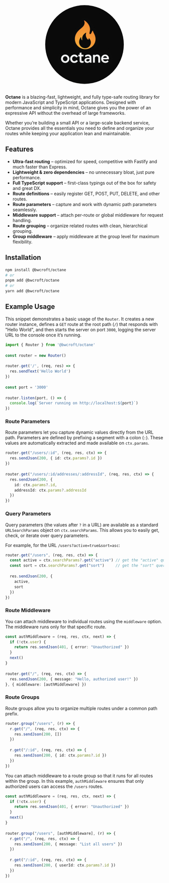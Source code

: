 <div align="center" style="margin-bottom: 30px;"> 
  <img 
    src="./images/octane-logo.jpg" 
    width="250" 
    style="border-radius: 50%;"
  >
</div>

**Octane** is a blazing-fast, lightweight, and fully type-safe routing library for modern JavaScript and TypeScript applications. Designed with performance and simplicity in mind, Octane gives you the power of an expressive API without the overhead of large frameworks.  

Whether you’re building a small API or a large-scale backend service, Octane provides all the essentials you need to define and organize your routes while keeping your application lean and maintainable.  

## Features

- **Ultra-fast routing** – optimized for speed, competitive with Fastify and much faster than Express.  
- **Lightweight & zero dependencies** – no unnecessary bloat, just pure performance.  
- **Full TypeScript support** – first-class typings out of the box for safety and great DX.  
- **Route definitions** – easily register GET, POST, PUT, DELETE, and other routes.  
- **Route parameters** – capture and work with dynamic path parameters seamlessly.  
- **Middleware support** – attach per-route or global middleware for request handling.  
- **Route grouping** – organize related routes with clean, hierarchical grouping.  
- **Group middleware** – apply middleware at the group level for maximum flexibility.  

## Installation

```bash
npm install @bwcroft/octane
# or
pnpm add @bwcroft/octane
# or
yarn add @bwcroft/octane
```

## Example Usage
 This snippet demonstrates a basic usage of the `Router`. 
 It creates a new router instance, defines a `GET` route at the root path (`/`) that responds with "Hello World", and 
 then starts the server on port `3000`, logging the server URL to the console once it’s running.
   
```ts
import { Router } from '@bwcroft/octane'

const router = new Router()

router.get('/', (req, res) => {
  res.sendText('Hello World')
})

const port = '3000'

router.listen(port, () => {
  console.log(`Server running on http://localhost:${port}`)
})
```

### Route Parameters

Route parameters let you capture dynamic values directly from the URL path. Parameters are defined by prefixing a segment with 
a colon (`:`). These values are automatically extracted and made available on `ctx.params`.  

```ts
router.get("/users/:id", (req, res, ctx) => {
  res.sendJson(200, { id: ctx.params?.id })
}) 

router.get("/users/:id/addresses/:addressId", (req, res, ctx) => {
  res.sendJson(200, { 
    id: ctx.params?.id,
    addressId: ctx.params?.addressId
  })
})
```

### Query Parameters

Query parameters (the values after `?` in a URL) are available as a standard `URLSearchParams` object on `ctx.searchParams`. 
This allows you to easily get, check, or iterate over query parameters.

For example, for the URL `/users?active=true&sort=asc`:

```ts
router.get("/users", (req, res, ctx) => {
  const active = ctx.searchParams?.get("active") // get the "active" query parameter
  const sort = ctx.searchParams?.get("sort")     // get the "sort" query parameter

  res.sendJson(200, { 
    active,
    sort
  })
})
```

### Route Middleware

You can attach middleware to individual routes using the `middleware` option. The middleware runs only for that specific route.

```ts
const authMiddleware = (req, res, ctx, next) => {
  if (!ctx.user) {
    return res.sendJson(401, { error: "Unauthorized" })
  }
  next()
}

router.get("/", (req, res, ctx) => {
  res.sendJson(200, { message: "Hello, authorized user!" })
}, { middleware: [authMiddleware] })
```

### Route Groups

Route groups allow you to organize multiple routes under a common path prefix.

```ts
router.group("/users", (r) => {
  r.get("/", (req, res, ctx) => {
    res.sendJson(200, [])
  })

  r.get("/:id", (req, res, ctx) => {
    res.sendJson(200, { id: ctx.params?.id })
  })
})
```

You can attach middleware to a route group so that it runs for all routes within the group. In this example, 
`authMiddleware` ensures that only authorized users can access the `/users` routes.

```ts
const authMiddleware = (req, res, ctx, next) => {
  if (!ctx.user) {
    return res.sendJson(401, { error: "Unauthorized" })
  }
  next()
}

router.group("/users", [authMiddleware], (r) => {
  r.get("/", (req, res, ctx) => {
    res.sendJson(200, { message: "List all users" })
  })

  r.get("/:id", (req, res, ctx) => {
    res.sendJson(200, { userId: ctx.params?.id })
  })
})
